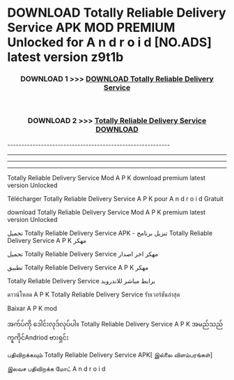 # DOWNLOAD Totally Reliable Delivery Service  APK MOD PREMIUM Unlocked for A n d r o i d [NO.ADS] latest version z9t1b 



<div align="center">

<h3>DOWNLOAD 1 >>> <a href="https://getmod2.web.app/?judul=Totally Reliable Delivery Service ">DOWNLOAD Totally Reliable Delivery Service </a></h3><br>

<h3>DOWNLOAD 2 >>> <a href="https://getmod2.web.app/?judul=Totally Reliable Delivery Service ">Totally Reliable Delivery Service  DOWNLOAD </a></h3>

</div>
----------------------------------------------------------

----------------------------------------------------------

----------------------------------------------------------

----------------------------------------------------------

Totally Reliable Delivery Service  Mod A P K download premium latest version Unlocked

Télécharger Totally Reliable Delivery Service  A P K pour A n d r o i d Gratuit

download Totally Reliable Delivery Service  Mod A P K premium latest version Unlocked

تحميل Totally Reliable Delivery Service  APK - تنزيل برنامج Totally Reliable Delivery Service  A P K مهكر

تحميل Totally Reliable Delivery Service  مهكر اخر اصدار

تطبيق Totally Reliable Delivery Service  A P K مهكر

Totally Reliable Delivery Service  برابط مباشر للاندرويد

ดาวน์โหลด A P K Totally Reliable Delivery Service  รับเวอร์ชันล่าสุด

Baixar A P K mod

အက်ပ်ကို ဒေါင်းလုဒ်လုပ်ပါ။ Totally Reliable Delivery Service  A P K အမည်သည်ကူကိုင်Andriod ဗားရှင်း

பதிவிறக்கவும் Totally Reliable Delivery Service  APK[ இல்லை விளம்பரங்கள்] 
 
இலவச பதிவிறக்க மோட் A n d r o i d



